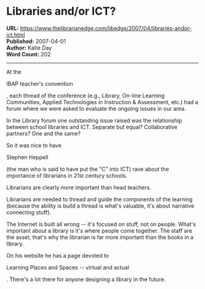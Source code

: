 # Libraries and/or ICT?

**URL:** https://www.thelibrarianedge.com/libedge/2007/04/libraries-andor-ict.html  
**Published:** 2007-04-01  
**Author:** Katie Day  
**Word Count:** 202

---

At the

IBAP teacher's convention

, each thread of the conference (e.g., Library, On-line Learning Communities, Applied Technologies in Instruction & Assessment, etc.) had a forum where we were asked to evaluate the ongoing issues in our area.

In the Library forum one outstanding issue raised was the relationship between school libraries and ICT.  Separate but equal? Collaborative partners? One and the same?

So it was nice to have

Stephen Heppell

(the man who is said to have put the "C" into ICT) rave about the importance of librarians in 21st century schools.

Librarians are clearly more important than head teachers.

Librarians are needed to thread and guide the components of the learning (because the ability is build a thread is what's valuable, it's about narrative connecting stuff).

The Internet is built all wrong -- it's focused on stuff, not on people.  What's important about a library is it's where people come together.  The staff are the asset, that's why the librarian is far more important than the books in a library.

On his website he has a page devoted to

Learning Places and Spaces -- virtual and actual

.  There's a lot there for anyone designing a library in the future.
